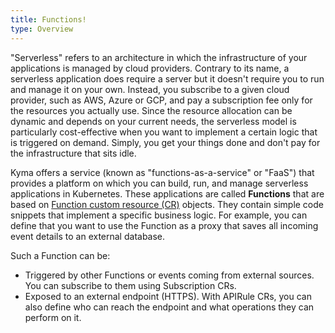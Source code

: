 ```yaml
---
title: Functions!
type: Overview
---
```


"Serverless" refers to an architecture in which the infrastructure of your applications is managed by cloud providers. Contrary to its name, a serverless application does require a server but it doesn't require you to run and manage it on your own. Instead, you subscribe to a given cloud provider, such as AWS, Azure or GCP, and pay a subscription fee only for the resources you actually use. Since the resource allocation can be dynamic and depends on your current needs, the serverless model is particularly cost-effective when you want to implement a certain logic that is triggered on demand. Simply, you get your things done and don't pay for the infrastructure that sits idle.

Kyma offers a service (known as "functions-as-a-service" or "FaaS") that provides a platform on which you can build, run, and manage serverless applications in Kubernetes. These applications are called **Functions** that are based on [Function custom resource (CR)](#custom-resource-function) objects. They contain simple code snippets that implement a specific business logic. For example, you can define that you want to use the Function as a proxy that saves all incoming event details to an external database.

Such a Function can be:

- Triggered by other Functions or events coming from external sources. You can subscribe to them using Subscription CRs.
- Exposed to an external endpoint (HTTPS). With APIRule CRs, you can also define who can reach the endpoint and what operations they can perform on it.
